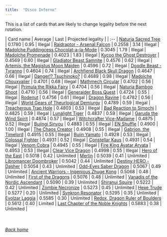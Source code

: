```yaml
---
title:  "Disco Inferno"
---
```


This is a list of cards that are likely to change legality before the next rotation.

| Card name | Average | Last | Projected legality |
| :-- |
[Naturia Sacred Tree](https://db.ygoprodeck.com/card/?search=Naturia%20Sacred%20Tree) | 0.1780 | 0.95 | Illegal |
[Raidraptor - Arsenal Falcon](https://db.ygoprodeck.com/card/?search=Raidraptor%20-%20Arsenal%20Falcon) | 0.2558 | 3.14 | Illegal |
[Madolche Puddingcess Chocolat-a-la-Mode](https://db.ygoprodeck.com/card/?search=Madolche%20Puddingcess%20Chocolat-a-la-Mode) | 0.3045 | 1.79 | Illegal |
[Madolche Promenade](https://db.ygoprodeck.com/card/?search=Madolche%20Promenade) | 0.4023 | 1.83 | Illegal |
[Kycoo the Ghost Destroyer](https://db.ygoprodeck.com/card/?search=Kycoo%20the%20Ghost%20Destroyer) | 0.4569 | 0.60 | Illegal |
[Gladiator Beast Samnite](https://db.ygoprodeck.com/card/?search=Gladiator%20Beast%20Samnite) | 0.4576 | 0.62 | Illegal |
[Artemis, the Magistus Moon Maiden](https://db.ygoprodeck.com/card/?search=Artemis,%20the%20Magistus%20Moon%20Maiden) | 0.4596 | 0.72 | Illegal |
[Doodle Beast - Tyranno](https://db.ygoprodeck.com/card/?search=Doodle%20Beast%20-%20Tyranno) | 0.4604 | 0.74 | Illegal |
[Archfiend Black Skull Dragon](https://db.ygoprodeck.com/card/?search=Archfiend%20Black%20Skull%20Dragon) | 0.4647 | 0.66 | Illegal |
[Danger!? Tsuchinoko?](https://db.ygoprodeck.com/card/?search=Danger!?%20Tsuchinoko?) | 0.4689 | 0.98 | Illegal |
[Madolche Chouxvalier](https://db.ygoprodeck.com/card/?search=Madolche%20Chouxvalier) | 0.4701 | 0.68 | Illegal |
[Mathmech Circular](https://db.ygoprodeck.com/card/?search=Mathmech%20Circular) | 0.4702 | 0.56 | Illegal |
[Primula the Rikka Fairy](https://db.ygoprodeck.com/card/?search=Primula%20the%20Rikka%20Fairy) | 0.4704 | 0.56 | Illegal |
[Naturia Bamboo Shoot](https://db.ygoprodeck.com/card/?search=Naturia%20Bamboo%20Shoot) | 0.4710 | 0.56 | Illegal |
[Generaider Boss Quest](https://db.ygoprodeck.com/card/?search=Generaider%20Boss%20Quest) | 0.4724 | 0.55 | Illegal |
[Rodenut](https://db.ygoprodeck.com/card/?search=Rodenut) | 0.4756 | 0.61 | Illegal |
[Dragon Ravine](https://db.ygoprodeck.com/card/?search=Dragon%20Ravine) | 0.4782 | 0.56 | Illegal |
[World Gears of Theurlogical Demiurgy](https://db.ygoprodeck.com/card/?search=World%20Gears%20of%20Theurlogical%20Demiurgy) | 0.4789 | 0.59 | Illegal |
[Treacherous Trap Hole](https://db.ygoprodeck.com/card/?search=Treacherous%20Trap%20Hole) | 0.4803 | 0.53 | Illegal |
[Bad Reaction to Simochi](https://db.ygoprodeck.com/card/?search=Bad%20Reaction%20to%20Simochi) | 0.4825 | 0.59 | Illegal |
[Lunalight Tiger](https://db.ygoprodeck.com/card/?search=Lunalight%20Tiger) | 0.4837 | 0.59 | Illegal |
[Garuda the Wind Spirit](https://db.ygoprodeck.com/card/?search=Garuda%20the%20Wind%20Spirit) | 0.4874 | 0.57 | Illegal |
[Witchcrafter Vice-Madame](https://db.ygoprodeck.com/card/?search=Witchcrafter%20Vice-Madame) | 0.4875 | 0.52 | Illegal |
[Bujingi Sinyou](https://db.ygoprodeck.com/card/?search=Bujingi%20Sinyou) | 0.4883 | 0.55 | Illegal |
[EN Shuffle](https://db.ygoprodeck.com/card/?search=EN%20Shuffle) | 0.4900 | 1.00 | Illegal |
[The Chaos Creator](https://db.ygoprodeck.com/card/?search=The%20Chaos%20Creator) | 0.4908 | 0.55 | Illegal |
[Gabrion, the Timelord](https://db.ygoprodeck.com/card/?search=Gabrion,%20the%20Timelord) | 0.4915 | 0.55 | Illegal |
[Bujin Yamato](https://db.ygoprodeck.com/card/?search=Bujin%20Yamato) | 0.4928 | 0.53 | Illegal |
[Colossal Fighter](https://db.ygoprodeck.com/card/?search=Colossal%20Fighter) | 0.4931 | 0.52 | Illegal |
[Constellar Kaus](https://db.ygoprodeck.com/card/?search=Constellar%20Kaus) | 0.4931 | 0.54 | Illegal |
[Venom Cobra](https://db.ygoprodeck.com/card/?search=Venom%20Cobra) | 0.4945 | 0.55 | Illegal |
[Fire King Avatar Arvata](https://db.ygoprodeck.com/card/?search=Fire%20King%20Avatar%20Arvata) | 0.4953 | 0.53 | Illegal |
[Clear Vice Dragon](https://db.ygoprodeck.com/card/?search=Clear%20Vice%20Dragon) | 0.4998 | 0.55 | Illegal |
[Hero of the East](https://db.ygoprodeck.com/card/?search=Hero%20of%20the%20East) | 0.5018 | 0.42 | Unlimited |
[Merlin](https://db.ygoprodeck.com/card/?search=Merlin) | 0.5039 | 0.41 | Unlimited |
[Libromancer Doombroker](https://db.ygoprodeck.com/card/?search=Libromancer%20Doombroker) | 0.5042 | 0.44 | Unlimited |
[Destiny HERO - Dasher](https://db.ygoprodeck.com/card/?search=Destiny%20HERO%20-%20Dasher) | 0.5054 | 0.43 | Unlimited |
[Odd-Eyes Saber Dragon](https://db.ygoprodeck.com/card/?search=Odd-Eyes%20Saber%20Dragon) | 0.5067 | 0.49 | Unlimited |
[Ancient Warriors - Ingenious Zhuge Kong](https://db.ygoprodeck.com/card/?search=Ancient%20Warriors%20-%20Ingenious%20Zhuge%20Kong) | 0.5068 | 0.48 | Unlimited |
[First of the Dragons](https://db.ygoprodeck.com/card/?search=First%20of%20the%20Dragons) | 0.5076 | 0.48 | Unlimited |
[Vanadis of the Nordic Ascendant](https://db.ygoprodeck.com/card/?search=Vanadis%20of%20the%20Nordic%20Ascendant) | 0.5090 | 0.39 | Unlimited |
[Shiranui Squire](https://db.ygoprodeck.com/card/?search=Shiranui%20Squire) | 0.5222 | 0.42 | Unlimited |
[Zombie Necronize](https://db.ygoprodeck.com/card/?search=Zombie%20Necronize) | 0.5273 | 0.45 | Unlimited |
[Hexe Trude](https://db.ygoprodeck.com/card/?search=Hexe%20Trude) | 0.5277 | 0.20 | Unlimited |
[Synkron Resonator](https://db.ygoprodeck.com/card/?search=Synkron%20Resonator) | 0.5295 | 0.35 | Unlimited |
[Evolzar Laggia](https://db.ygoprodeck.com/card/?search=Evolzar%20Laggia) | 0.5585 | 0.30 | Unlimited |
[Redox, Dragon Ruler of Boulders](https://db.ygoprodeck.com/card/?search=Redox,%20Dragon%20Ruler%20of%20Boulders) | 0.5612 | 0.40 | Limited |
[Last Chapter of the Noble Knights](https://db.ygoprodeck.com/card/?search=Last%20Chapter%20of%20the%20Noble%20Knights) | 0.5883 | 0.38 | Unlimited |

<br>

###### [Back home](index)
